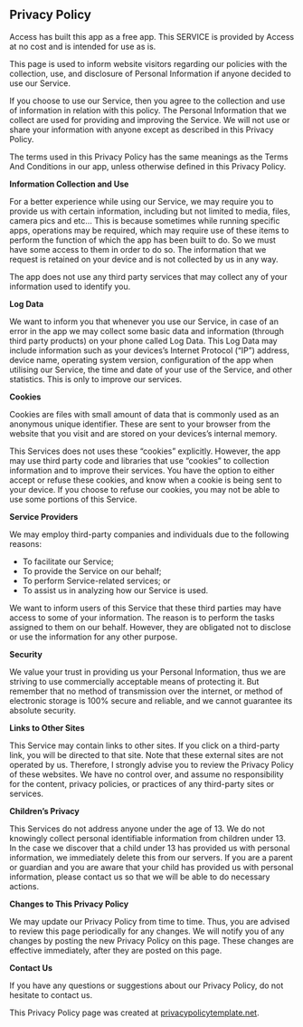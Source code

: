<html>
<body>
<h2>Privacy Policy</h2>
<p>Access has built this app as a free app. This SERVICE is provided by Access at no cost and is intended
    for use as is.</p>
<p>This page is used to inform website visitors regarding our policies with the collection, use, and
    disclosure of Personal Information if anyone decided to use our Service.</p>
<p>If you choose to use our Service, then you agree to the collection and use of information in
    relation with this policy. The Personal Information that we collect are used for providing and
    improving the Service. We will not use or share your information with anyone except as described
    in this Privacy Policy.</p>
<p>The terms used in this Privacy Policy has the same meanings as the Terms And Conditions in our app, unless otherwise defined in this Privacy Policy.</p>

<p><strong>Information Collection and Use</strong></p>
<p>For a better experience while using our Service, we may require you to provide us with certain information, including but not limited to media, files, camera pics and etc... This is because sometimes while running specific apps, operations may be required, which may require use of these items to perform the function of which the app has been built to do. So we must have some access to them in order to do so.
	The information that we request is retained on your device and is not collected by us in any way.</p>
<p>The app does not use any third party services that may collect any of your information used to identify you.

<p><strong>Log Data</strong></p>
<p>We want to inform you that whenever you use our Service, in case of an error in the app we may collect some 
    basic data and information (through third party products) on your phone called Log Data. This Log Data
    may include information such as your devices’s Internet Protocol (“IP”) address, device name,
    operating system version, configuration of the app when utilising our Service, the time and date
    of your use of the Service, and other statistics. This is only to improve our services.</p>

<p><strong>Cookies</strong></p>
<p>Cookies are files with small amount of data that is commonly used as an anonymous unique identifier.
    These are sent to your browser from the website that you visit and are stored on your devices’s
    internal memory.</p>
<p>This Services does not uses these “cookies” explicitly. However, the app may use third party code
    and libraries that use “cookies” to collection information and to improve their services. You
    have the option to either accept or refuse these cookies, and know when a cookie is being sent
    to your device. If you choose to refuse our cookies, you may not be able to use some portions of
    this Service.</p>

<p><strong>Service Providers</strong></p> <!-- This part need seem like it's not needed, but if you use any Google services, or any other third party libraries, chances are, you need this. -->
<p>We may employ third-party companies and individuals due to the following reasons:</p>
<ul>
    <li>To facilitate our Service;</li>
    <li>To provide the Service on our behalf;</li>
    <li>To perform Service-related services; or</li>
    <li>To assist us in analyzing how our Service is used.</li>
</ul>
<p>We want to inform users of this Service that these third parties may have access to some of your information. The reason is to perform the tasks assigned to them on our behalf. However, they
    are obligated not to disclose or use the information for any other purpose.</p>

<p><strong>Security</strong></p>
<p>We value your trust in providing us your Personal Information, thus we are striving to use
    commercially acceptable means of protecting it. But remember that no method of transmission over
    the internet, or method of electronic storage is 100% secure and reliable, and we cannot
    guarantee its absolute security.</p>

<p><strong>Links to Other Sites</strong></p>
<p>This Service may contain links to other sites. If you click on a third-party link, you will be
    directed to that site. Note that these external sites are not operated by us. Therefore, I
    strongly advise you to review the Privacy Policy of these websites. We have no control over, and
    assume no responsibility for the content, privacy policies, or practices of any third-party
    sites or services.</p>

<p><strong>Children’s Privacy</strong></p>
<p>This Services do not address anyone under the age of 13. We do not knowingly collect personal
    identifiable information from children under 13. In the case we discover that a child under 13
    has provided us with personal information, we immediately delete this from our servers. If you
    are a parent or guardian and you are aware that your child has provided us with personal
    information, please contact us so that we will be able to do necessary actions.</p>

<p><strong>Changes to This Privacy Policy</strong></p>
<p>We may update our Privacy Policy from time to time. Thus, you are advised to review this page
    periodically for any changes. We will notify you of any changes by posting the new Privacy Policy
    on this page. These changes are effective immediately, after they are posted on this page.</p>

<p><strong>Contact Us</strong></p>
<p>If you have any questions or suggestions about our Privacy Policy, do not hesitate to contact
    us.</p>
<p>This Privacy Policy page was created at <a href="https://privacypolicytemplate.net"
                                              target="_blank">privacypolicytemplate.net</a>.</p>
					      

 

<!-- Place tv app index here  

      
        02439562
	112233
	##
        $http://abclive.abcnews.com/i/abc_live4@136330/master.m3u8
	
	##
        $http://tvemsnbc-lh.akamaihd.net/i/nbcmsnbc_1@122532/master.m3u8
       
	##
        $http://cbsnewshd-lh.akamaihd.net/i/CBSNHD_7@199302/master.m3u8
	
	##
	$http://161.0.157.6/PLTV/88888888/224/3221227026/03.m3u8
	
	##
	$http://161.0.157.9/PLTV/88888888/224/3221226843/index.m3u8
	
	##
	$http://qvclvp2.mmdlive.lldns.net/qvclvp2/9aa645c89c5447a8937537011e8f8d0d/manifest.m3u8
	
	##
	$http://atlas.its.virginia.edu:8088/hls/m3u8/METV.m3u8
	
	##
	$http://iphone-streaming.ustream.tv/uhls/6540154/streams/live/iphone/playlist.m3u8
	
	##
	$http://nimble.dashmedia.tv/onestudio/classictv/playlist.m3u8
	
	##
	$http://stitcher.pluto.tv/stitch/hls/channel/51c75f7bb6f26ba1cd00002f/master.m3u8?deviceType=%2C%2C&deviceMake=&deviceModel=&sid=c8b023af-ff3b-4fb6-87f0-4af929510c3d&deviceId=29556502-e2a5-45de-8deb-3b3dfa36b936_e62c9abb601b4ed5&deviceVersion=7.1.1_25&appVersion=3.5.1&deviceDNT=0&userId=&advertisingId=6e7a218c-1bf7-46bf-b486-0902a3cd5a1c&deviceLat=&deviceLon=-&app_name=&appName=&appStoreUrl=&profileLimit=high

         ##
	$http://w3.cdn.anvato.net/live/ephemeral/3QA1gOwdRzqhnwPBUewI5VY7Yd9pnkvb/owny/1296k/index.m3u8
	
	##
	$http://unilivemtveu-lh.akamaihd.net/i/mtvno_1@346424/master.m3u8
	
	##
	$http://dcunilive2-lh.akamaihd.net/i/dclive_1@390829/master.m3u8
	
	##
	$http://dwstream4-lh.akamaihd.net/i/dwstream4_live@131329/master.m3u8?play-only=primary
	
	$http://bblive-liveproduseast.hs.llnwd.net/btv/desktop/us_live.m3u8
	$http://yipcontent-lh.akamaihd.net/i/sonymoviechannel_1@569927/index_1080_av-p.m3u8?sd=10&rebase=on"
	$http://161.0.157.8/PLTV/88888888/224/3221226881/index.m3u8
	$http://170.178.189.66:1935/live/Stream1/playlist.m3u8
	$http://80.80.160.168/live/8/live.m3u8
	$http://80.80.160.168/live/7/live.m3u8
	$http://80.80.160.168/live/6/live.m3u8
	$http://80.80.160.168/live/5/live.m3u8
	$http://80.80.160.168/live/4/live.m3u8
	$http://80.80.160.168/live/3/live.m3u8
	$http://80.80.160.168/live/2/live.m3u8
	$http://80.80.160.168/live/1/live.m3u8
	$http://80.80.160.168/live/9/live.m3u8
	$http://adultswimhls-i.akamaihd.net/hls/live/238460/adultswim/main/1/master.m3u8
	$http://ooyalahd2-f.akamaihd.net/i/godtv01_delivery@17341/master.m3u8
	$http://161.0.157.7/PLTV/88888888/224/3221226804/03.m3u8
	$http://wgntribune-lh.akamaihd.net/i/WGNPrimary_1@304622/index_750_av-b.m3u8
	$http://media4.tripsmarter.com:1935/LiveTV/DTVHD/playlist.m3u8
	$http://weather-lh.akamaihd.net/i/twc_1@92006/master.m3u8
	$http://amd.cdn.turner.com/adultswim/big/streams/playlists/toonami.m3u8?attributes=off
	$http://bcliveuniv-lh.akamaihd.net/i/iptv1_1@194050/master.m3u8
	$http://kissfm-cires21-video.secure.footprint.net/hittv/bitrate_3.m3u8
	$http://api.new.livestream.com/accounts/9263055/events/3189799/live.m3u8
	$http://api.new.livestream.com/accounts/9486720/events/3245377/live.m3u8
	http://
	$http://media4.tripsmarter.com:1935/LiveTV/ACVBHD/chucklist.m3u8
	$http://media4.tripsmarter.com:1935/LiveTV/MTVHD/playlist.m3u8
	$http://media4.tripsmarter.com:1935/LiveTV/BTVHD/chucklist.m3u8
	$http://media4.tripsmarter.com:1935/LiveTV/DTVHD/playlist.m3u8
	$http://oflash.dfw.swagit.com/live/daytonabeachfl/smil:std-4x3-1-a/chucklist.m3u8
	$http://granicusliveus3-a.akamaihd.net/cityofbowie/G0466_001/playlist.m3u8
	$http://na-all15.secdn.net/pegstream3-live/play/c3e1e4c4-7f11-4a54-8b8f-c590a95b4ade/playlist.m3u8
	$http://173.199.158.79:1935/roku/myStream/playlist.m3u8
	$http://wse.planeta-online.tv:1935/live/channel_3/chunklist.m3u8
	$http://stitcher.pluto.tv/stitch/hls/channel/561c5b0dada51f8004c4d855/master.m3u8?deviceType=web&deviceMake=Chrome&deviceModel=Chrome&sid=6e360db0-724b-11e8-be77-bf4d1417b012&deviceId=889540f0-712d-11e8-b9ec-8ba319deeadf&deviceVersion=37.0.2049.0&appVersion=2.0.0&deviceDNT=0&userId=&advertisingId=&deviceLat=38.5783&deviceLon=-90.6666&app_name=&appName=&appStoreUrl=&serverSideAds=true
	
	
	
	
Spanish channels

#Real Madrid TV#
$http://rmtvlive-lh.akamaihd.net/i/rmtv_1@154306/index_1000_av-b.m3u8?sd=10&rebase=on

#Wow Tv (Peliculas Nuevas)#
$http://cdn.elsalvadordigital.com:1935/wowtv/wowtv/playlist.m3u8


Radio Channels

#Adult Alternative#
$http://edge.music-choice-ac-chaina1.top.comcast.net/AudioChannels/Ch-022/chunklist.m3u8											
				

					#Alternative R&B#
$http://edge.music-choice-ac-chaina1.top.comcast.net/AudioChannels/Ch-163/chunklist.m3u8
					
#Alternative#
$http://edge.music-choice-ac-chaina1.top.comcast.net/AudioChannels/Ch-014/chunklist.m3u8
					
#Brits + Hits#
$http://edge.music-choice-ac-chaina1.top.comcast.net/AudioChannels/Ch-154/chunklist.m3u8
					
#Dance/EDM#
$http://edge.music-choice-ac-chaina1.top.comcast.net/AudioChannels/Ch-013/chunklist.m3u8
					
#Hip-Hop and R&B#
$http://edge.music-choice-ac-chaina1.top.comcast.net/AudioChannels/Ch-005/chunklist.m3u8

					
#Hit List#
$http://edge.music-choice-ac-chaina1.top.comcast.net/AudioChannels/Ch-002/chunklist.m3u8
				
#Indie#
$http://edge.music-choice-ac-chaina1.top.comcast.net/AudioChannels/Ch-117/chunklist.m3u8
					
#Love Songs#
$http://edge.music-choice-ac-chaina1.top.comcast.net/AudioChannels/Ch-049/chunklist.m3u8
					
#Metal#
$http://edge.music-choice-ac-chaina1.top.comcast.net/AudioChannels/Ch-015/chunklist.m3u8
					
#Music Choice Max#
$http://edge.music-choice-ac-chaina1.top.comcast.net/AudioChannels/Ch-050/chunklist.m3u8
					
#Pop & Country#
$http://edge.music-choice-ac-chaina1.top.comcast.net/AudioChannels/Ch-047/chunklist.m3u8
					
#Pop Hits#
$http://edge.music-choice-ac-chaina1.top.comcast.net/AudioChannels/Ch-029/chunklist.m3u8
					
#R&B Soul#
$http://edge.music-choice-ac-chaina1.top.comcast.net/AudioChannels/Ch-010/chunklist.m3u8
					
#Rap#
$http://edge.music-choice-ac-chaina1.top.comcast.net/AudioChannels/Ch-011/chunklist.m3u8
					
#Rap 2K#
$http://edge.music-choice-ac-chaina1.top.comcast.net/AudioChannels/Ch-165/chunklist.m3u8
					
#Reggae#
$http://edge.music-choice-ac-chaina1.top.comcast.net/AudioChannels/Ch-024/chunklist.m3u8
					
#Rock#
$http://edge.music-choice-ac-chaina1.top.comcast.net/AudioChannels/Ch-044/chunklist.m3u8
					
Soft Rock##
$http://edge.music-choice-ac-chaina1.top.comcast.net/AudioChannels/Ch-001/chunklist.m3u8
					
#Teen Beats#
$http://edge.music-choice-ac-chaina1.top.comcast.net/AudioChannels/Ch-051/chunklist.m3u8
					
#Today's Country#
$http://edge.music-choice-ac-chaina1.top.comcast.net/AudioChannels/Ch-003/chunklist.m3u8
					
#Underground Hip-Hop#
$http://edge.music-choice-ac-chaina1.top.comcast.net/AudioChannels/Ch-149/chunklist.m3u8
					
#70s#
$http://edge.music-choice-ac-chaina1.top.comcast.net/AudioChannels/Ch-036/chunklist.m3u8
					
#80s#
$http://edge.music-choice-ac-chaina1.top.comcast.net/AudioChannels/Ch-038/chunklist.m3u8
					
#90s#
$http://edge.music-choice-ac-chaina1.top.comcast.net/AudioChannels/Ch-039/chunklist.m3u8
					
#Classic Alternative#
$http://edge.music-choice-ac-chaina1.top.comcast.net/AudioChannels/Ch-146/chunklist.m3u8

					
#Classic Country#
$http://edge.music-choice-ac-chaina1.top.comcast.net/AudioChannels/Ch-027/chunklist.m3u8
					
#Classic Dance#
$http://edge.music-choice-ac-chaina1.top.comcast.net/AudioChannels/Ch-162/chunklist.m3u8
					
#Classic Metal#
$http://edge.music-choice-ac-chaina1.top.comcast.net/AudioChannels/Ch-153/chunklist.m3u8
					
#Classic Rock#
$http://edge.music-choice-ac-chaina1.top.comcast.net/AudioChannels/Ch-006/chunklist.m3u8
					
#Country Hits#
$http://edge.music-choice-ac-chaina1.top.comcast.net/AudioChannels/Ch-040/chunklist.m3u8
					
#Emo X Screamo#
$http://edge.music-choice-ac-chaina1.top.comcast.net/AudioChannels/Ch-164/chunklist.m3u8
					
#Funk#
$http://edge.music-choice-ac-chaina1.top.comcast.net/AudioChannels/Ch-161/chunklist.m3u8
					
#Hip-Hop Classics#
$http://edge.music-choice-ac-chaina1.top.comcast.net/AudioChannels/Ch-019/chunklist.m3u8
					
#New Wave#
$http://edge.music-choice-ac-chaina1.top.comcast.net/AudioChannels/Ch-166/chunklist.m3u8
					
#Punk#
$http://edge.music-choice-ac-chaina1.top.comcast.net/AudioChannels/Ch-152/chunklist.m3u8
					
#R&B Classics#
$http://edge.music-choice-ac-chaina1.top.comcast.net/AudioChannels/Ch-043/chunklist.m3u8
					
#Rock Hits#
$http://edge.music-choice-ac-chaina1.top.comcast.net/AudioChannels/Ch-035/chunklist.m3u8
					
#Solid Gold Oldies#
$http://edge.music-choice-ac-chaina1.top.comcast.net/AudioChannels/Ch-004/chunklist.m3u8
					
#Throwback Jamz#
$http://edge.music-choice-ac-chaina1.top.comcast.net/AudioChannels/Ch-042/chunklist.m3u8
					
#Y2K#
$http://edge.music-choice-ac-chaina1.top.comcast.net/AudioChannels/Ch-048/chunklist.m3u8

					
#Latin Jazz#
$http://edge.music-choice-ac-chaina1.top.comcast.net/AudioChannels/Ch-157/chunklist.m3u8
				
#Mexicana#
$http://edge.music-choice-ac-chaina1.top.comcast.net/AudioChannels/Ch-026/chunklist.m3u8
					
#Musica Urbana#
$http://edge.music-choice-ac-chaina1.top.comcast.net/AudioChannels/Ch-034/chunklist.m3u8
					
#Pop Latino#
$http://edge.music-choice-ac-chaina1.top.comcast.net/AudioChannels/Ch-041/chunklist.m3u8
				
#Rock Latino#
$http://edge.music-choice-ac-chaina1.top.comcast.net/AudioChannels/Ch-155/chunklist.m3u8

					
#Romances#
$http://edge.music-choice-ac-chaina1.top.comcast.net/AudioChannels/Ch-031/chunklist.m3u8
					
#Teen Ritmos#
$http://edge.music-choice-ac-chaina1.top.comcast.net/AudioChannels/Ch-159/chunklist.m3u8

					
#Tropicales#
$http://edge.music-choice-ac-chaina1.top.comcast.net/AudioChannels/Ch-025/chunklist.m3u8
					
#All Xmas#
$http://edge.music-choice-ac-chaina1.top.comcast.net/AudioChannels/Ch-158/chunklist.m3u8
					
#Americana#
$http://edge.music-choice-ac-chaina1.top.comcast.net/AudioChannels/Ch-147/chunklist.m3u8

					
#Bluegrass#
$http://edge.music-choice-ac-chaina1.top.comcast.net/AudioChannels/Ch-148/chunklist.m3u8
					
#Blues#
$http://edge.music-choice-ac-chaina1.top.comcast.net/AudioChannels/Ch-046/chunklist.m3u8
					
#Classical Masterpieces#
$http://edge.music-choice-ac-chaina1.top.comcast.net/AudioChannels/Ch-017/chunklist.m3u8

					
#Contemporary Christian#
$http://edge.music-choice-ac-chaina1.top.comcast.net/AudioChannels/Ch-016/chunklist.m3u8
					
#Easy Listening#
$http://edge.music-choice-ac-chaina1.top.comcast.net/AudioChannels/Ch-009/chunklist.m3u8
					
#Folk#
$http://edge.music-choice-ac-chaina1.top.comcast.net/AudioChannels/Ch-156/chunklist.m3u8

					
#Gospel#
$http://edge.music-choice-ac-chaina1.top.comcast.net/AudioChannels/Ch-023/chunklist.m3u8
					
#Jazz#
$http://edge.music-choice-ac-chaina1.top.comcast.net/AudioChannels/Ch-012/chunklist.m3u8
					
#Light Classical#
$http://edge.music-choice-ac-chaina1.top.comcast.net/AudioChannels/Ch-008/chunklist.m3u8
					
#Lounge#
$http://edge.music-choice-ac-chaina1.top.comcast.net/AudioChannels/Ch-150/chunklist.m3u8

					
#Opera#
$http://edge.music-choice-ac-chaina1.top.comcast.net/AudioChannels/Ch-167/chunklist.m3u8

					
#Party Favorites#
$http://edge.music-choice-ac-chaina1.top.comcast.net/AudioChannels/Ch-033/chunklist.m3u8
				
#Singers & Swing#
$http://edge.music-choice-ac-chaina1.top.comcast.net/AudioChannels/Ch-018/chunklist.m3u8
					
#Smooth Jazz#
$http://edge.music-choice-ac-chaina1.top.comcast.net/AudioChannels/Ch-007/chunklist.m3u8

					
#Sounds of The Seasons#
$http://edge.music-choice-ac-chaina1.top.comcast.net/AudioChannels/Ch-032/chunklist.m3u8.m3u8	
			
#Soundscapes#
$http://edge.music-choice-ac-chaina1.top.comcast.net/AudioChannels/Ch-045/chunklist.m3u8
				
#Stage & Screen#
$http://edge.music-choice-ac-chaina1.top.comcast.net/AudioChannels/Ch-028/chunklist.m3u8

					
#Kids Movie Soundtracks#
$http://edge.music-choice-ac-chaina1.top.comcast.net/AudioChannels/Ch-160/chunklist.m3u8
					
#Kidz Only#
$http://edge.music-choice-ac-chaina1.top.comcast.net/AudioChannels/Ch-021/chunklist.m3u8
					
#Toddler Tunes#
$http://edge.music-choice-ac-chaina1.top.comcast.net/AudioChannels/Ch-020/chunklist.m3u8
					
#Brazilian Pop#
$http://edge.music-choice-ac-chaina1.top.comcast.net/AudioChannels/Ch-135/chunklist.m3u8
					
#Philipino#
$http://edge.music-choice-ac-chaina1.top.comcast.net/AudioChannels/Ch-136/chunklist.m3u8					

#K-Pop#
$http://edge.music-choice-ac-chaina1.top.comcast.net/AudioChannels/Ch-134/chunklist.m3u8

#80s Rock#
$http://edge.music-choice-ac-chaina1.top.comcast.net/AudioChannels/Ch-151/chunklist.m3u8						


	
	442211

	
	
	
	
	
	
	
	
	
	
	
	
	
	
	
	





-->


